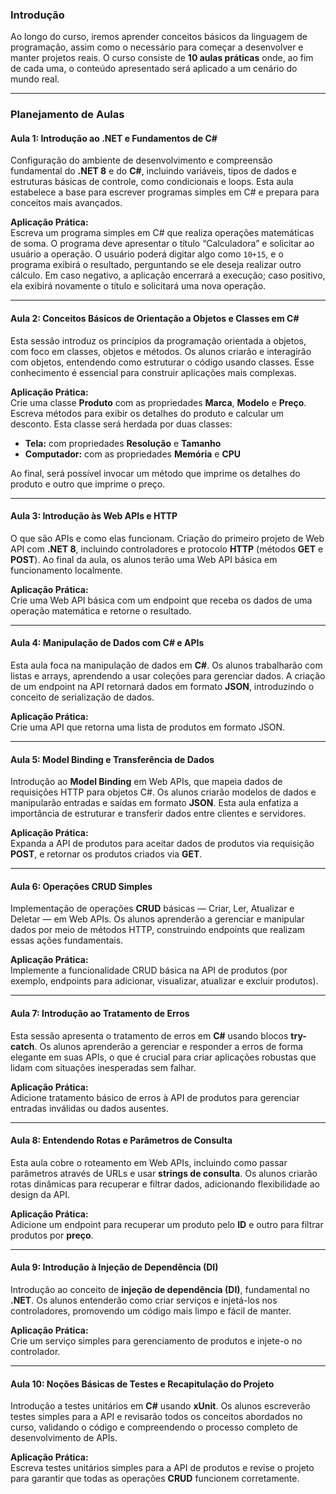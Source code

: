 ### Introdução
Ao longo do curso, iremos aprender conceitos básicos da linguagem de programação, assim como o necessário para começar a desenvolver e manter projetos reais. O curso consiste de **10 aulas práticas** onde, ao fim de cada uma, o conteúdo apresentado será aplicado a um cenário do mundo real.

---

### Planejamento de Aulas

#### **Aula 1: Introdução ao .NET e Fundamentos de C#**
Configuração do ambiente de desenvolvimento e compreensão fundamental do **.NET 8** e do **C#**, incluindo variáveis, tipos de dados e estruturas básicas de controle, como condicionais e loops. Esta aula estabelece a base para escrever programas simples em C# e prepara para conceitos mais avançados.

**Aplicação Prática:**  
Escreva um programa simples em C# que realiza operações matemáticas de soma. O programa deve apresentar o título “Calculadora” e solicitar ao usuário a operação. O usuário poderá digitar algo como `10+15`, e o programa exibirá o resultado, perguntando se ele deseja realizar outro cálculo. Em caso negativo, a aplicação encerrará a execução; caso positivo, ela exibirá novamente o título e solicitará uma nova operação.

---

#### **Aula 2: Conceitos Básicos de Orientação a Objetos e Classes em C#**
Esta sessão introduz os princípios da programação orientada a objetos, com foco em classes, objetos e métodos. Os alunos criarão e interagirão com objetos, entendendo como estruturar o código usando classes. Esse conhecimento é essencial para construir aplicações mais complexas.

**Aplicação Prática:**  
Crie uma classe **Produto** com as propriedades **Marca**, **Modelo** e **Preço**. Escreva métodos para exibir os detalhes do produto e calcular um desconto. Esta classe será herdada por duas classes:  
- **Tela:** com propriedades **Resolução** e **Tamanho**  
- **Computador:** com as propriedades **Memória** e **CPU**  

Ao final, será possível invocar um método que imprime os detalhes do produto e outro que imprime o preço.

---

#### **Aula 3: Introdução às Web APIs e HTTP**
O que são APIs e como elas funcionam. Criação do primeiro projeto de Web API com **.NET 8**, incluindo controladores e protocolo **HTTP** (métodos **GET** e **POST**). Ao final da aula, os alunos terão uma Web API básica em funcionamento localmente.

**Aplicação Prática:**  
Crie uma Web API básica com um endpoint que receba os dados de uma operação matemática e retorne o resultado.

---

#### **Aula 4: Manipulação de Dados com C# e APIs**
Esta aula foca na manipulação de dados em **C#**. Os alunos trabalharão com listas e arrays, aprendendo a usar coleções para gerenciar dados. A criação de um endpoint na API retornará dados em formato **JSON**, introduzindo o conceito de serialização de dados.

**Aplicação Prática:**  
Crie uma API que retorna uma lista de produtos em formato JSON.

---

#### **Aula 5: Model Binding e Transferência de Dados**
Introdução ao **Model Binding** em Web APIs, que mapeia dados de requisições HTTP para objetos C#. Os alunos criarão modelos de dados e manipularão entradas e saídas em formato **JSON**. Esta aula enfatiza a importância de estruturar e transferir dados entre clientes e servidores.

**Aplicação Prática:**  
Expanda a API de produtos para aceitar dados de produtos via requisição **POST**, e retornar os produtos criados via **GET**.

---

#### **Aula 6: Operações CRUD Simples**
Implementação de operações **CRUD** básicas — Criar, Ler, Atualizar e Deletar — em Web APIs. Os alunos aprenderão a gerenciar e manipular dados por meio de métodos HTTP, construindo endpoints que realizam essas ações fundamentais.

**Aplicação Prática:**  
Implemente a funcionalidade CRUD básica na API de produtos (por exemplo, endpoints para adicionar, visualizar, atualizar e excluir produtos).

---

#### **Aula 7: Introdução ao Tratamento de Erros**
Esta sessão apresenta o tratamento de erros em **C#** usando blocos **try-catch**. Os alunos aprenderão a gerenciar e responder a erros de forma elegante em suas APIs, o que é crucial para criar aplicações robustas que lidam com situações inesperadas sem falhar.

**Aplicação Prática:**  
Adicione tratamento básico de erros à API de produtos para gerenciar entradas inválidas ou dados ausentes.

---

#### **Aula 8: Entendendo Rotas e Parâmetros de Consulta**
Esta aula cobre o roteamento em Web APIs, incluindo como passar parâmetros através de URLs e usar **strings de consulta**. Os alunos criarão rotas dinâmicas para recuperar e filtrar dados, adicionando flexibilidade ao design da API.

**Aplicação Prática:**  
Adicione um endpoint para recuperar um produto pelo **ID** e outro para filtrar produtos por **preço**.

---

#### **Aula 9: Introdução à Injeção de Dependência (DI)**
Introdução ao conceito de **injeção de dependência (DI)**, fundamental no **.NET**. Os alunos entenderão como criar serviços e injetá-los nos controladores, promovendo um código mais limpo e fácil de manter.

**Aplicação Prática:**  
Crie um serviço simples para gerenciamento de produtos e injete-o no controlador.

---

#### **Aula 10: Noções Básicas de Testes e Recapitulação do Projeto**
Introdução a testes unitários em **C#** usando **xUnit**. Os alunos escreverão testes simples para a API e revisarão todos os conceitos abordados no curso, validando o código e compreendendo o processo completo de desenvolvimento de APIs.

**Aplicação Prática:**  
Escreva testes unitários simples para a API de produtos e revise o projeto para garantir que todas as operações **CRUD** funcionem corretamente.
